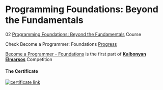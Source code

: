 # Programming Foundations: Beyond the Fundamentals

02 [Programming Foundations: Beyond the Fundamentals](https://www.linkedin.com/learning/programming-foundations-beyond-the-fundamentals) Course

Check Become a Programmer: Foundations [Progress](https://github.com/hosamation/Become-a-Programmer-Foundations)

[Become a Programmer - Foundations][1] is the first part of **[Kalbonyan Elmarsos][2]** Competition

#### The Certificate
[![certificate link](https://media-exp1.licdn.com/dms/image/C561FAQEdnkkk1tEChQ/feedshare-document-cover-images_1280/0/1649714970377?e=2147483647&v=beta&t=7RuJ5ieS8dmRV7EvE4XwvMGt9m8YM5Kl7ywoZNLfVXQ)](https://www.linkedin.com/learning/certificates/f3cade6683a912d01703b3a3ca9b546e680f8cde3b00ccfcd131351172b92361?trk=share_certificate)

[1]: https://www.linkedin.com/learning/paths/become-a-programmer-foundations

[2]: https://www.linkedin.com/company/%D9%83%D8%A7%D9%84%D8%A8%D9%86%D9%8A%D8%A7%D9%86-%D8%A7%D9%84%D9%85%D8%B1%D8%B5%D9%88%D8%B5/